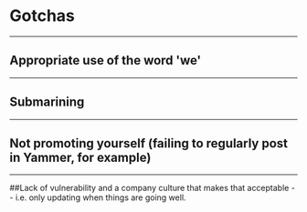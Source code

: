 # Gotchas

---- 

## Appropriate use of the word 'we'

---- 


## Submarining

---- 


## Not promoting yourself (failing to regularly post in Yammer, for example)

---- 

##Lack of vulnerability and a company culture that makes that acceptable -- i.e. only updating when things are going well.
